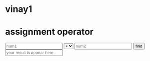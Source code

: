 # vinay1
<!DOCTYPE html>
<html lang="en">
<head>
    <meta charset="UTF-8">
    <meta name="viewport" content="width=device-width, initial-scale=1.0">
    <title>Document</title>
   
</head>
<body>
    <h1>assignment operator</h1>
    <input type="text" id="num1" placeholder="num1">
    <select id="opt">
        <option id="add" >+</option>
        <option id="sub">-</option>
        <option id="multi">*</option>
        <option id="divi">/</option>
    </select>
    <input type="text" id="num2" placeholder="num2">
    <button onclick="asm()" >find</button>
    <input type="text" id="result" placeholder="your result is appear here..">
<script>
    function asm(){
        var num1=Number(document.getElementById("num1").value);
        var num2=Number(document.getElementById("num2").value);
        if(document.getElementById("opt").value==document.getElementById("add").value){
            var res=num1+num2;
            document.getElementById("result").value=res;
        }
       else if(document.getElementById("opt").value==document.getElementById("sub").value){
            var res=num1-num2;
            document.getElementById("result").value=res;
        }
        else if(document.getElementById("opt").value==document.getElementById("multi").value){
            var res=num1*num2;
            document.getElementById("result").value=res;
        }
         else{
            var res=num1/num2;
            document.getElementById("result").value=res;
        }
    }
</script>
</body>
</html>
